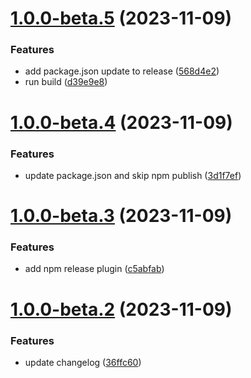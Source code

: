 # [1.0.0-beta.5](https://github.com/brandonroberts/blog/compare/v1.0.0-beta.4...v1.0.0-beta.5) (2023-11-09)


### Features

* add package.json update to release ([568d4e2](https://github.com/brandonroberts/blog/commit/568d4e255adc18cc282e2a5a19489d721bfe12e9))
* run build ([d39e9e8](https://github.com/brandonroberts/blog/commit/d39e9e8f260c2ea2dfc6ada9ae53623fdfa53ac4))

# [1.0.0-beta.4](https://github.com/brandonroberts/blog/compare/v1.0.0-beta.3...v1.0.0-beta.4) (2023-11-09)


### Features

* update package.json and skip npm publish ([3d1f7ef](https://github.com/brandonroberts/blog/commit/3d1f7ef7c46029c5c086d875e2cb8197eb8e4346))

# [1.0.0-beta.3](https://github.com/brandonroberts/blog/compare/v1.0.0-beta.2...v1.0.0-beta.3) (2023-11-09)


### Features

* add npm release plugin ([c5abfab](https://github.com/brandonroberts/blog/commit/c5abfabdcbb27f131f0b7e127f6549935bca9915))

# [1.0.0-beta.2](https://github.com/brandonroberts/blog/compare/v1.0.0-beta.1...v1.0.0-beta.2) (2023-11-09)


### Features

* update changelog ([36ffc60](https://github.com/brandonroberts/blog/commit/36ffc6034fb88beef2cab65d0890e49d63e0f6a4))
